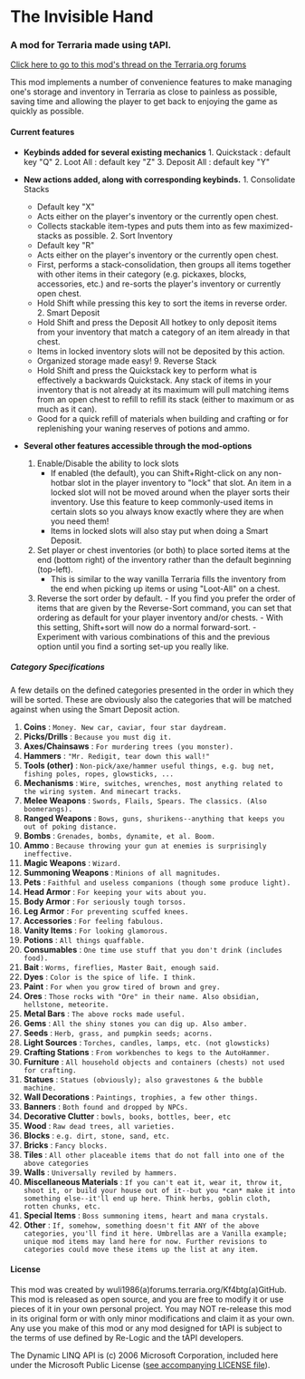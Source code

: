 The Invisible Hand
==================
### A mod for Terraria made using tAPI.

[Click here to go to this mod's thread on the Terraria.org forums][1]

This mod implements a number of convenience features to make managing one's storage and inventory in Terraria as close to painless as possible, saving time and allowing the player to get back to enjoying the game as quickly as possible.


#### Current features
  *  __Keybinds added for several existing mechanics__
    1.  Quickstack : default key "Q"
    2.  Loot All : default key "Z"
    3.  Deposit All : default key "Y"
  *  __New actions added, along with corresponding keybinds.__
    1.  Consolidate Stacks
        *  Default key "X"
        *  Acts either on the player's inventory or the currently open chest.
        *  Collects stackable item-types and puts them into as few maximized-stacks as possible.
    2.  Sort Inventory
        -   Default key "R"
        *  Acts either on the player's inventory or the currently open chest.
        -   First, performs a stack-consolidation, then groups all items together with other items in their category (e.g. pickaxes, blocks, accessories, etc.) and re-sorts the player's inventory or currently open chest.
        -   Hold Shift while pressing this key to sort the items in reverse order.
    2.  Smart Deposit
        -   Hold Shift and press the Deposit All hotkey to only deposit items from your inventory that match a category of an item already in that chest.
        -   Items in locked inventory slots will not be deposited by this action.
        -   Organized storage made easy!
    9.  Reverse Stack
        -   Hold Shift and press the Quickstack key to perform what is effectively a backwards Quickstack. Any stack of items in your inventory that is not already at its maximum will pull matching items from an open chest to refill to refill its stack (either to maximum or as much as it can).
        -   Good for a quick refill of materials when building and crafting or for replenishing your waning reserves of potions and ammo.

  * __Several other features accessible through the mod-options__
    1.  Enable/Disable the ability to lock slots
        -   If enabled (the default), you can Shift+Right-click on any non-hotbar slot in the player inventory to "lock" that slot. An item in a locked slot will not be moved around when the player sorts their inventory. Use this feature to keep commonly-used items in certain slots so you always know exactly where they are when you need them!
        -   Items in locked slots will also stay put when doing a Smart Deposit.
    3.  Set player or chest inventories (or both) to place sorted items at the end (bottom right) of the inventory rather than the default beginning (top-left).
        -   This is similar to the way vanilla Terraria fills the inventory from the end when picking up items or using "Loot-All" on a chest.
    117.    Reverse the sort order by default.
        -   If you find you prefer the order of items that are given by the Reverse-Sort command, you can set that ordering as default for your player inventory and/or chests.
        -   With this setting, Shift+sort will now do a normal forward-sort.
        -   Experiment with various combinations of this and the previous option until you find a sorting set-up you really like.

##### Category Specifications
A few details on the defined categories presented in the order in which they will be sorted. These are obviously also the categories that will be matched against when using the Smart Deposit action.

  1.  __Coins__ :
   `Money. New car, caviar, four star daydream.`
  2.  __Picks/Drills__ :
   `Because you must dig it.`
  2.  __Axes/Chainsaws__ : `For murdering trees (you monster).`
  2.  __Hammers__ :
		`"Mr. Redigit, tear down this wall!"`
  2.  __Tools (other)__ :
 `Non-pick/axe/hammer useful things, e.g. bug net, fishing poles, ropes, glowsticks, ...`
  2.  __Mechanisms__ :
 `Wire, switches, wrenches, most anything related to the wiring system. And minecart tracks.`
  2.  __Melee Weapons__ :
 `Swords, Flails, Spears. The classics. (Also boomerangs).`
  2.  __Ranged Weapons__ :
 `Bows, guns, shurikens--anything that keeps you out of poking distance.`
  2.  __Bombs__ :
 `Grenades, bombs, dynamite, et al. Boom.`
  2.  __Ammo__ :
 `Because throwing your gun at enemies is surprisingly ineffective.`
  2.  __Magic Weapons__ :
 `Wizard.`
  2.  __Summoning Weapons__ :
 `Minions of all magnitudes.`
  2.  __Pets__ :
 `Faithful and useless companions (though some produce light).`
  2.  __Head Armor__ :
 `For keeping your wits about you.`
  2.  __Body Armor__ :
 `For seriously tough torsos.`
  2.  __Leg Armor__ :
 `For preventing scuffed knees.`
  2.  __Accessories__ :
 `For feeling fabulous.`
  2.  __Vanity Items__ :
 `For looking glamorous.`
  2.  __Potions__ :
 `All things quaffable.`
  2.  __Consumables__ :
 `One time use stuff that you don't drink (includes food).`
  2.  __Bait__ :
 `Worms, fireflies, Master Bait, enough said.`
  2.  __Dyes__ :
 `Color is the spice of life. I think.`
  2.  __Paint__ :
 `For when you grow tired of brown and grey.`
  2.  __Ores__ :
 `Those rocks with "Ore" in their name. Also obsidian, hellstone, meteorite.`
  2.  __Metal Bars__ :
 `The above rocks made useful.`
  2.  __Gems__ :
 `All the shiny stones you can dig up. Also amber.`
  2.  __Seeds__ :
 `Herb, grass, and pumpkin seeds; acorns.`
  2.  __Light Sources__ :
 `Torches, candles, lamps, etc. (not glowsticks)`
  2.  __Crafting Stations__ :
 `From workbenches to kegs to the AutoHammer.`
  2.  __Furniture__ :
 `All household objects and containers (chests) not used for crafting.`
  2.  __Statues__ :
 `Statues (obviously); also gravestones & the bubble machine.`
  2.  __Wall Decorations__ :
 `Paintings, trophies, a few other things.`
  2.  __Banners__ :
 `Both found and dropped by NPCs.`
  2.  __Decorative Clutter__ :
 `bowls, books, bottles, beer, etc`
  2.  __Wood__ :
 `Raw dead trees, all varieties.`
  2.  __Blocks__ :
 `e.g. dirt, stone, sand, etc.`
  2.  __Bricks__ :
 `Fancy blocks.`
  2.  __Tiles__ :
 `All other placeable items that do not fall into one of the above categories`
  2.  __Walls__ :
 `Universally reviled by hammers.`
  2.  __Miscellaneous Materials__ :
 `If you can't eat it, wear it, throw it, shoot it, or build your house out of it--but you *can* make it into something else--it'll end up here. Think herbs, goblin cloth, rotten chunks, etc.`
  2.  __Special Items__ :
 `Boss summoning items, heart and mana crystals.`
  2.  __Other__ :
 `If, somehow, something doesn't fit ANY of the above categories, you'll find it here. Umbrellas are a Vanilla example; unique mod items may land here for now. Further revisions to categories could move these items up the list at any item.`

#### License
  This mod was created by wuli1986(a)forums.terraria.org/Kf4btg(a)GitHub. This mod is released as open source, and you are free to modify it or use pieces of it in your own personal project. You may NOT re-release this mod in its original form or with only minor modifications and claim it as your own.  Any use you make of this mod or any mod designed for tAPI is subject to the terms of use defined by Re-Logic and the tAPI developers.

  The Dynamic LINQ API is (c) 2006 Microsoft Corporation, included here under the Microsoft Public License ([see accompanying LICENSE file][2]).

[1]:http://forums.terraria.org/index.php?threads/the-invisible-hand-inventory-management-for-the-organizationally-challenged.7547/
[2]:/DynamicQuery/LICENSE
